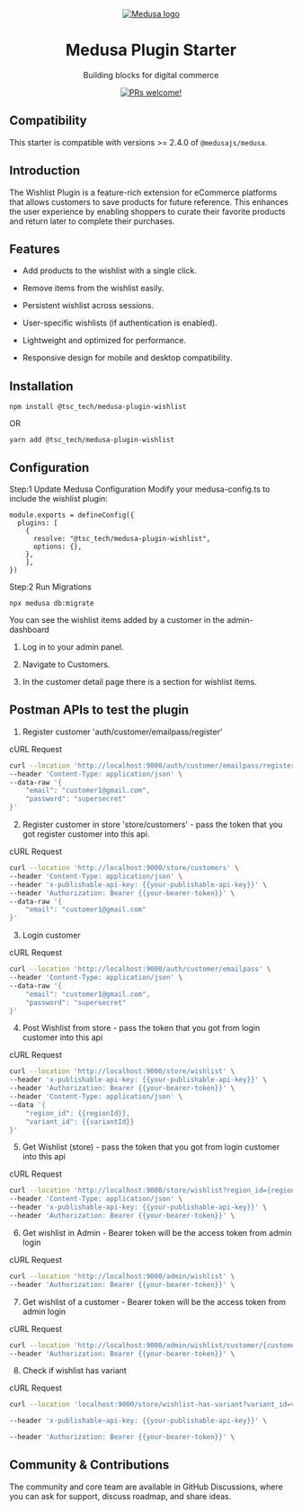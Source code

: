 <p align="center">
  <a href="https://www.medusajs.com">
  <picture>
    <source media="(prefers-color-scheme: dark)" srcset="https://user-images.githubusercontent.com/59018053/229103275-b5e482bb-4601-46e6-8142-244f531cebdb.svg">
    <source media="(prefers-color-scheme: light)" srcset="https://user-images.githubusercontent.com/59018053/229103726-e5b529a3-9b3f-4970-8a1f-c6af37f087bf.svg">
    <img alt="Medusa logo" src="https://user-images.githubusercontent.com/59018053/229103726-e5b529a3-9b3f-4970-8a1f-c6af37f087bf.svg">
    </picture>
  </a>
</p>
<h1 align="center">
  Medusa Plugin Starter
</h1>


<p align="center">
  Building blocks for digital commerce
</p>
<p align="center">
  <a href="https://github.com/medusajs/medusa/blob/master/CONTRIBUTING.md">
    <img src="https://img.shields.io/badge/PRs-welcome-brightgreen.svg?style=flat" alt="PRs welcome!" />
  </a>
</p>

## Compatibility

This starter is compatible with versions >= 2.4.0 of `@medusajs/medusa`.

## Introduction

The Wishlist Plugin is a feature-rich extension for eCommerce platforms that allows customers to save products for future reference. This enhances the user experience by enabling shoppers to curate their favorite products and return later to complete their purchases.


## Features

- Add products to the wishlist with a single click.

- Remove items from the wishlist easily.

- Persistent wishlist across sessions.

- User-specific wishlists (if authentication is enabled).

- Lightweight and optimized for performance.

- Responsive design for mobile and desktop compatibility.


## Installation

```
npm install @tsc_tech/medusa-plugin-wishlist
```
OR
```
yarn add @tsc_tech/medusa-plugin-wishlist
```

## Configuration

Step:1 Update Medusa Configuration Modify your medusa-config.ts to include the wishlist plugin:

```
module.exports = defineConfig({
  plugins: [
    {
      resolve: "@tsc_tech/medusa-plugin-wishlist",
      options: {},
    },
    ],
})
```

Step:2 Run Migrations

```
npx medusa db:migrate
```

You can see the wishlist items added by a customer in the admin-dashboard

1. Log in to your admin panel.

2. Navigate to Customers.

3. In the customer detail page there is a section for wishlist items.

## Postman APIs to test the plugin

1. Register customer 'auth/customer/emailpass/register'

cURL Request
```bash
curl --location 'http://localhost:9000/auth/customer/emailpass/register' \
--header 'Content-Type: application/json' \
--data-raw '{
    "email": "customer1@gmail.com",
    "password": "supersecret"
}'
```

2. Register customer in store 'store/customers' - pass the token that you got register customer into this api.

cURL Request
```bash
curl --location 'http://localhost:9000/store/customers' \
--header 'Content-Type: application/json' \
--header 'x-publishable-api-key: {{your-publishable-api-key}}' \
--header 'Authorization: Bearer {{your-bearer-token}}' \
--data-raw '{
    "email": "customer1@gmail.com"
}'
```

3. Login customer 

cURL Request
```bash
curl --location 'http://localhost:9000/auth/customer/emailpass' \
--header 'Content-Type: application/json' \
--data-raw '{
    "email": "customer1@gmail.com",
    "password": "supersecret"
}'
```

4. Post Wishlist from store - pass the token that you got from login customer into this api

cURL Request
```bash
curl --location 'http://localhost:9000/store/wishlist' \
--header 'x-publishable-api-key: {{your-publishable-api-key}}' \
--header 'Authorization: Bearer {{your-bearer-token}}' \
--header 'Content-Type: application/json' \
--data '{
    "region_id": {{regionId}},
    "variant_id": {{variantId}}
}'
```


5. Get Wishlist (store) - pass the token that you got from login customer into this api

cURL Request
```bash
curl --location 'http://localhost:9000/store/wishlist?region_id={regionId}' \
--header 'Content-Type: application/json' \
--header 'x-publishable-api-key: {{your-publishable-api-key}}' \
--header 'Authorization: Bearer {{your-bearer-token}}' \
```

6. Get wishlist in Admin - Bearer token will be the access token from admin login

cURL Request
```bash
curl --location 'http://localhost:9000/admin/wishlist' \
--header 'Authorization: Bearer {{your-bearer-token}}' \
```

7. Get wishlist of a customer - Bearer token will be the access token from admin login

cURL Request
```bash
curl --location 'http://localhost:9000/admin/wishlist/customer/{customerId}' \
--header 'Authorization: Bearer {{your-bearer-token}}' \
```

8. Check if wishlist has variant

cURL Request
```bash
curl --location 'localhost:9000/store/wishlist-has-variant?variant_id=variantId' \

--header 'x-publishable-api-key: {{your-publishable-api-key}}' \

--header 'Authorization: Bearer {{your-bearer-token}}' \ 
```

## Community & Contributions

The community and core team are available in GitHub Discussions, where you can ask for support, discuss roadmap, and share ideas.
